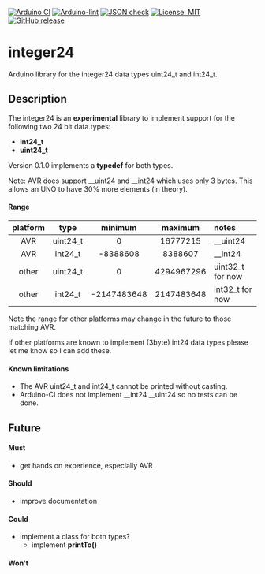 
[![Arduino CI](https://github.com/RobTillaart/integer24/workflows/Arduino%20CI/badge.svg)](https://github.com/marketplace/actions/arduino_ci)
[![Arduino-lint](https://github.com/RobTillaart/integer24/actions/workflows/arduino-lint.yml/badge.svg)](https://github.com/RobTillaart/integer24/actions/workflows/arduino-lint.yml)
[![JSON check](https://github.com/RobTillaart/integer24/actions/workflows/jsoncheck.yml/badge.svg)](https://github.com/RobTillaart/integer24/actions/workflows/jsoncheck.yml)
[![License: MIT](https://img.shields.io/badge/license-MIT-green.svg)](https://github.com/RobTillaart/integer24/blob/master/LICENSE)
[![GitHub release](https://img.shields.io/github/release/RobTillaart/integer24.svg?maxAge=3600)](https://github.com/RobTillaart/integer24/releases)


# integer24

Arduino library for the integer24 data types uint24_t and int24_t.


## Description

The integer24 is an **experimental** library to implement support
for the following two 24 bit data types:
- **int24_t**
- **uint24_t**

Version 0.1.0 implements a **typedef** for both types.

Note: AVR does support __uint24 and __int24 which uses only 3 bytes.
This allows an UNO to have 30% more elements (in theory).


#### Range

|  platform  |  type      |  minimum    |  maximum   |  notes     |
|:----------:|:----------:|:-----------:|:----------:|:-----------|
|  AVR       |  uint24_t  |  0          |   16777215 |  __uint24  |
|  AVR       |  int24_t   | -8388608    |    8388607 |  __int24   |
|  other     |  uint24_t  |  0          | 4294967296 | uint32_t for now |
|  other     |  int24_t   | -2147483648 | 2147483648 | int32_t for now  |

Note the range for other platforms may change in the future to
those matching AVR.

If other platforms are known to implement (3byte) int24 data types
please let me know so I can add these. 


#### Known limitations

- The AVR uint24_t and int24_t cannot be printed without casting.
- Arduino-CI does not implement __int24 __uint24 so no tests can be done.


## Future

#### Must

- get hands on experience, especially AVR

#### Should

- improve documentation

#### Could

- implement a class for both types?
  - implement **printTo()**

#### Won't 

